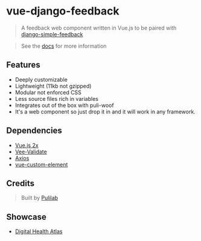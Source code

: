 # vue-django-feedback
  > A feedback web component written in Vue.js to be paired with [django-simple-feedback](https://github.com/pulilab/django-simple-feedback)

  > See the [docs](https://pulilab.github.io/vue-django-feedback/#/) for more information

## Features
  - Deeply customizable
  - Lightweight (11kb not gzipped)
  - Modular not enforced CSS
  - Less source files rich in variables
  - Integrates out of the box with puli-woof
  - It's a web component so just drop it in and it will work in any framework.


## Dependencies
  - [Vue.js 2x](https://vuejs.org/)
  - [Vee-Validate](https://github.com/baianat/vee-validate)
  - [Axios](https://github.com/axios/axios)
  - [vue-custom-element](https://github.com/karol-f/vue-custom-element)


## Credits
> Built by [Pulilab](http://www.pulilab.com/)


## Showcase
- [Digital Health Atlas](https://digitalhealthatlas.org/landing)
